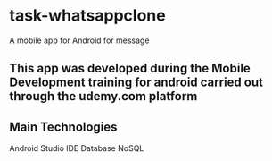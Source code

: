 # task-whatsappclone
A mobile app for Android for message

## This app was developed during the Mobile Development training for android carried out through the udemy.com platform  

## Main Technologies
Android Studio IDE
Database NoSQL

